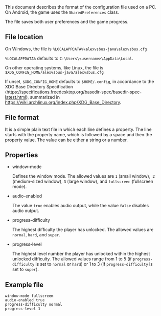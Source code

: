 This document describes the format of the configuration file used on a PC. On
Android, the game uses the ``SharedPreferences`` class.

The file saves both user preferences and the game progress.


## File location

On Windows, the file is
``%LOCALAPPDATA%\alexvsbus-java\alexvsbus.cfg``

``%LOCALAPPDATA%`` defaults to ``C:\Users\<username>\AppData\Local``.

On other operating systems, like Linux, the file is
``$XDG_CONFIG_HOME/alexvsbus-java/alexvsbus.cfg``

If unset, ``$XDG_CONFIG_HOME`` defaults to ``$HOME/.config``, in accordance to
the XDG Base Directory Specification
(https://specifications.freedesktop.org/basedir-spec/basedir-spec-latest.html),
summarized in https://wiki.archlinux.org/index.php/XDG_Base_Directory.


## File format

It is a simple plain text file in which each line defines a property. The line
starts with the property name, which is followed by a space and then the
property value. The value can be either a string or a number.


## Properties

* window-mode

  Defines the window mode. The allowed values are ``1`` (small window),`` 2``
  (medium-sized window), ``3`` (large window), and ``fullscreen`` (fullscreen
  mode).

* audio-enabled

  The value ``true`` enables audio output, while the value ``false`` disables
  audio output.

* progress-difficulty

  The highest difficulty the player has unlocked. The allowed values are
  ``normal``, ``hard``, and ``super``.

* progress-level

  The highest level number the player has unlocked within the highest unlocked
  difficulty. The allowed values range from 1 to 5 (if ``progress-difficulty``
  is set to ``normal`` or ``hard``) or 1 to 3 (if ``progress-difficulty`` is
  set to ``super``).

## Example file

```
window-mode fullscreen
audio-enabled true
progress-difficulty normal
progress-level 1
```

